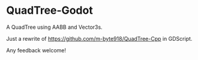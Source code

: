 # QuadTree-Godot
A QuadTree using AABB and Vector3s.

Just a rewrite of https://github.com/m-byte918/QuadTree-Cpp in GDScript.

Any feedback welcome!

